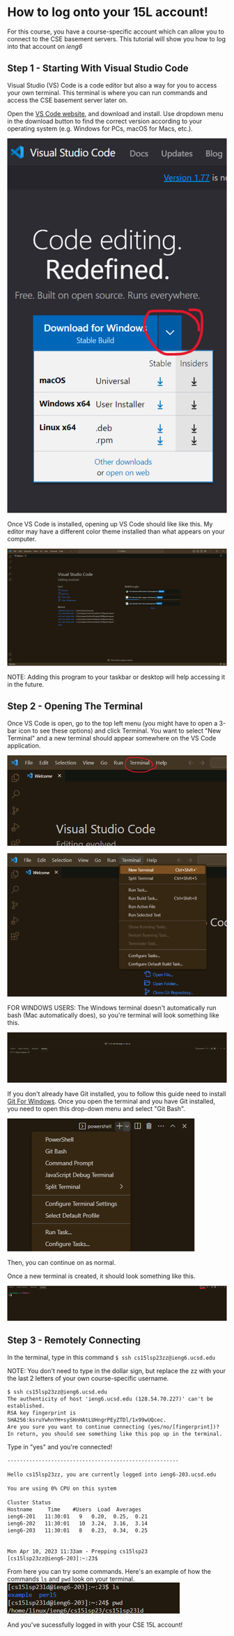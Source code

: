 # How to log onto your 15L account!
For this course, you have a course-specific account which can allow you to connect to the CSE basement servers.
This tutorial will show you how to log into that account on *ieng6*

## Step 1 - Starting With Visual Studio Code
Visual Studio (VS) Code is a code editor but also a way for you to access your own terminal. This terminal is where you can run commands and access the CSE basement server later on. 

Open the [VS Code website](https://code.visualstudio.com/), and download and install. Use dropdown menu in the download button to find the correct version according to your operating system (e.g. Windows for PCs, macOS for Macs, etc.).

![Image](vsWeb.png)

Once VS Code is installed, opening up VS Code should like like this. My editor may have a different color theme installed than what appears on your computer.

![Image](vsOpen.png)

NOTE: Adding this program to your taskbar or desktop will help accessing it in the future.


## Step 2 - Opening The Terminal

Once VS Code is open, go to the top left menu (you might have to open a 3-bar icon to see these options) and click Terminal. You want to select "New Terminal" and a new terminal should appear somewhere on the VS Code application.

![Image](terminal.png)

![Image](newTerm.png)


FOR WINDOWS USERS: 
The Windows terminal doesn't automatically run bash (Mac automatically does), so you're terminal will look something like this.

![Image](powershell.png)

If you don't already have Git installed, you to follow this guide need to install [Git For Windows](https://gitforwindows.org/). 
Once you open the terminal and you have Git installed, you need to open this drop-down menu and select "Git Bash".

![Image](termMenu.png)

Then, you can continue on as normal.


Once a new terminal is created, it should look something like this.

![Image](terminalOpen.png)
   

## Step 3 - Remotely Connecting
 
In the terminal, type in this command
`$ ssh cs15lsp23zz@ieng6.ucsd.edu`

NOTE: You don't need to type in the dollar sign, but replace the zz with your the last 2 letters of your own course-specific username.
 ```
 $ ssh cs15lsp23zz@ieng6.ucsd.edu
 The authenticity of host 'ieng6.ucsd.edu (128.54.70.227)' can't be established.
 RSA key fingerprint is SHA256:ksruYwhnYH+sySHnHAtLUHngrPEyZTDl/1x99wUQcec.
 Are you sure you want to continue connecting (yes/no/[fingerprint])? 
 In return, you should see something like this pop up in the terminal. 
 ```

Type in "yes" and you're connected!

```
-------------------------------------------------------

Hello cs15lsp23zz, you are currently logged into ieng6-203.ucsd.edu

You are using 0% CPU on this system

Cluster Status 
Hostname     Time    #Users  Load  Averages  
ieng6-201   11:30:01   9   0.20,  0.25,  0.21
ieng6-202   11:30:01   10  3.24,  3.16,  3.14
ieng6-203   11:30:01   8   0.23,  0.34,  0.25


Mon Apr 10, 2023 11:33am - Prepping cs15lsp23
[cs15lsp23zz@ieng6-203]:~:23$

```

From here you can try some commands. Here's an example of how the commands `ls` and `pwd` look on your terminal.
![Image](commands.png)

And you've sucessfully logged in with your CSE 15L account!
